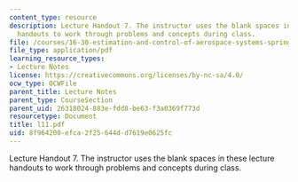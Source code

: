 ```yaml
---
content_type: resource
description: Lecture Handout 7. The instructor uses the blank spaces in these lecture
  handouts to work through problems and concepts during class.
file: /courses/16-30-estimation-and-control-of-aerospace-systems-spring-2004/8f964200efca2f25644dd7619e0625fc_l11.pdf
file_type: application/pdf
learning_resource_types:
- Lecture Notes
license: https://creativecommons.org/licenses/by-nc-sa/4.0/
ocw_type: OCWFile
parent_title: Lecture Notes
parent_type: CourseSection
parent_uid: 26318024-883e-fdd8-be63-f3a0369f773d
resourcetype: Document
title: l11.pdf
uid: 8f964200-efca-2f25-644d-d7619e0625fc
---
```

Lecture Handout 7. The instructor uses the blank spaces in these lecture handouts to work through problems and concepts during class.
